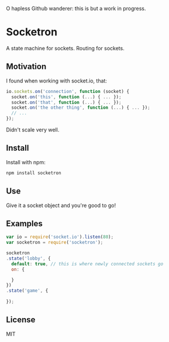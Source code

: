 O hapless Github wanderer: this is but a work in progress.

# Socketron
A state machine for sockets.
Routing for sockets.

## Motivation
I found when working with socket.io, that:

```javascript
io.sockets.on('connection', function (socket) {
  socket.on('this', function (...) { ... });
  socket.on('that', function (...) { ... });
  socket.on('the other thing', function (...) { ... });
  // ...
});
```

Didn't scale very well.

## Install
Install with npm:
```bash
npm install socketron
```

## Use
Give it a socket object and you're good to go!

## Examples
```javascript
var io = require('socket.io').listen(80);
var socketron = require('socketron');

socketron
.state('lobby', {
  default: true, // this is where newly connected sockets go
  on: {

  }
})
.state('game', {
  
});

```

## License
MIT
